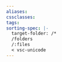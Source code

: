 ```yaml
---
aliases: 
cssclasses: 
tags: 
sorting-spec: |-
  target-folder: /*
  /folders
  /:files
  < vsc-unicode
---
```

